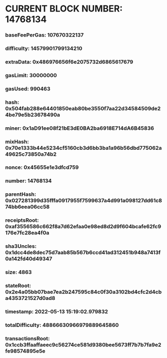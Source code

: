 # CURRENT BLOCK NUMBER: 14768134

### baseFeePerGas: 107670322137
### difficulty: 14579901799134210
### extraData: 0x486976656f6e2075732d6865617679
### gasLimit: 30000000
### gasUsed: 990463
### hash: 0x504fab288e64401850eab80be3550f7aa22d34584509de24be79e5b23678490a
### miner: 0x1aD91ee08f21bE3dE0BA2ba6918E714dA6B45836
### mixHash: 0x70e1333b44e5234cf5160cb3d6bb3ba1a96b56dbd775062a49625c73850a74b2
### nonce: 0x45655e1e3dfcd759
### number: 14768134
### parentHash: 0x027281399d35fffa0917955f7599637a4d991a098127dd61c874bb6eea06cc58
### receiptsRoot: 0xaf3556586c662f8a7d62efaa0e98ed8d2d9f604bcafe62fc9176e7fc28ea4f0a
### sha3Uncles: 0x1dcc4de8dec75d7aab85b567b6ccd41ad312451b948a7413f0a142fd40d49347
### size: 4863
### stateRoot: 0x2e4a05bb07bae7ea2b247595c84c0f30a3102bd4cfc2d4cba4353721527d0ad8
### timestamp: 2022-05-13 15:19:02.979832
### totalDifficulty: 48866630966979889645860
### transactionsRoot: 0x1ccb3ffaaffaeec9c56274ce581d9380bee5673ff7b7b7fa9e2fe98574895e5e
